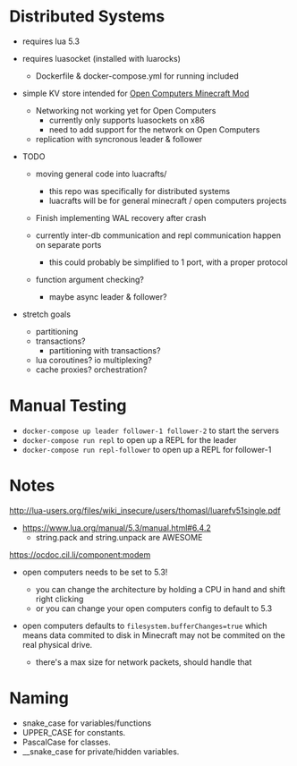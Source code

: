 # Distributed Systems

- requires lua 5.3
- requires luasocket (installed with luarocks)

  - Dockerfile & docker-compose.yml for running included

- simple KV store intended for [Open Computers Minecraft Mod](https://ocdoc.cil.li/tutorial:oc1_basic_computer)
  - Networking not working yet for Open Computers
    - currently only supports luasockets on x86
    - need to add support for the network on Open Computers
  - replication with syncronous leader & follower

* TODO

  - moving general code into luacrafts/
    - this repo was specifically for distributed systems
    - luacrafts will be for general minecraft / open computers projects

  - Finish implementing WAL recovery after crash
  - currently inter-db communication and repl communication happen on separate ports
    - this could probably be simplified to 1 port, with a proper protocol
  - function argument checking?

    - maybe async leader & follower?

* stretch goals
  - partitioning
  - transactions?
    - partitioning with transactions?
  - lua coroutines? io multiplexing?
  - cache proxies? orchestration?

# Manual Testing

- `docker-compose up leader follower-1 follower-2` to start the servers
- `docker-compose run repl` to open up a REPL for the leader
- `docker-compose run repl-follower` to open up a REPL for follower-1

# Notes

http://lua-users.org/files/wiki_insecure/users/thomasl/luarefv51single.pdf

- https://www.lua.org/manual/5.3/manual.html#6.4.2
  - string.pack and string.unpack are AWESOME

https://ocdoc.cil.li/component:modem

- open computers needs to be set to 5.3!
  - you can change the architecture by holding a CPU in hand and shift right clicking
  - or you can change your open computers config to default to 5.3

- open computers defaults to `filesystem.bufferChanges=true` which means data commited to disk in Minecraft may not be commited on the real physical drive.
  - there's a max size for network packets, should handle that

# Naming

- snake_case for variables/functions
- UPPER_CASE for constants.
- PascalCase for classes.
- \_\_snake_case for private/hidden variables.
